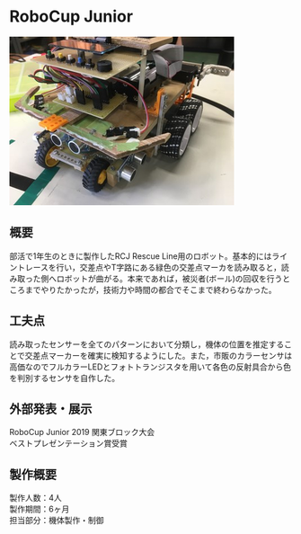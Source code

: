 <h1 class="text-center">RoboCup Junior</h1>

<img class="rounded mx-auto d-block py-2" src="/img/rcj/thumnail.jpg" alt="サムネイル">


## 概要

<p class="content" style="justify-content: center;">
部活で1年生のときに製作したRCJ Rescue Line用のロボット。基本的にはライントレースを行い，交差点やT字路にある緑色の交差点マーカを読み取ると，読み取った側へロボットが曲がる。本来であれば，被災者(ボール)の回収を行うところまでやりたかったが，技術力や時間の都合でそこまで終わらなかった。
</p>

## 工夫点
読み取ったセンサーを全てのパターンにおいて分類し，機体の位置を推定することで交差点マーカーを確実に検知するようにした。また，市販のカラーセンサは高価なのでフルカラーLEDとフォトトランジスタを用いて各色の反射具合から色を判別するセンサを自作した。

## 外部発表・展示

RoboCup Junior 2019 関東ブロック大会  
ベストプレゼンテーション賞受賞

## 製作概要
製作人数：4人  
製作期間：6ヶ月  
担当部分：機体製作・制御
